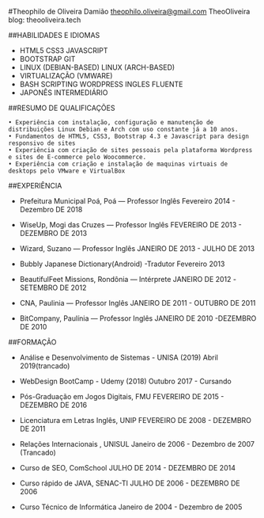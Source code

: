 #Theophilo de Oliveira Damião
theophilo.oliveira@gmail.com  TheoOliveira  
blog: theooliveira.tech




##HABILIDADES E IDIOMAS


* HTML5		CSS3			JAVASCRIPT			
* BOOTSTRAP			GIT
* LINUX (DEBIAN-BASED)		LINUX (ARCH-BASED)	
* VIRTUALIZAÇÃO (VMWARE)
* BASH SCRIPTING	WORDPRESS  INGLES FLUENTE	
* JAPONÊS INTERMEDIÁRIO




##RESUMO DE QUALIFICAÇÕES


    • Experiência com instalação, configuração e manutenção de distribuições Linux Debian e Arch com uso constante já a 10 anos. 
    • Fundamentos de HTML5, CSS3, Bootstrap 4.3 e Javascript para design responsivo de sites 
    • Experiência com criação de sites pessoais pela plataforma Wordpress e sites de E-commerce pelo Woocommerce.  
    • Experiência com criação e instalação de maquinas virtuais de desktops pelo VMware e VirtualBox


##EXPERIÊNCIA


* Prefeitura Municipal Poá, Poá — Professor Inglês
Fevereiro 2014 - Dezembro DE 2018
* WiseUp, Mogi das Cruzes — Professor Inglês
FEVEREIRO DE 2013 - DEZEMBRO DE  2013
* Wizard, Suzano — Professor Inglês
JANEIRO DE 2013 - JULHO DE 2013

* Bubbly Japanese Dictionary(Android) -Tradutor 
Fevereiro 2013
* BeautifulFeet Missions, Rondônia — Intérprete
JANEIRO DE 2012 -SETEMBRO DE 2012
* CNA, Paulinia — Professor Inglês
JANEIRO DE 2011 - OUTUBRO DE 2011
* BitCompany, Paulínia — Professor Inglês
JANEIRO DE 2010 -DEZEMBRO DE 2010

##FORMAÇÃO


* Análise e Desenvolvimento de Sistemas -  UNISA (2019)
Abril 2019(trancado)
* WebDesign BootCamp - Udemy (2018)
Outubro 2017 - Cursando
* Pós-Graduação em Jogos Digitais, FMU 
FEVEREIRO DE 2015 - DEZEMBRO DE 2016
* Licenciatura em Letras Inglês, UNIP 
FEVEREIRO DE 2008 - DEZEMBRO DE 2011
* Relações Internacionais , UNISUL
Janeiro de 2006 - Dezembro de 2007 (Trancado)

* Curso de SEO, ComSchool 
JULHO DE 2014 - DEZEMBRO DE 2014
* Curso rápido de JAVA, SENAC-TI 
JULHO DE 2006 - DEZEMBRO DE 2006

* Curso Técnico de Informática 
Janeiro de 2004 - Dezembro de 2005
